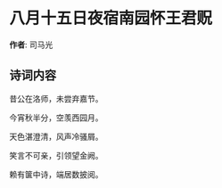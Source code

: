 # 八月十五日夜宿南园怀王君贶

**作者**: 司马光

## 诗词内容

昔公在洛师，未尝弃嘉节。

今宵秋半分，空羡西园月。

天色湛澄清，风声冷骚屑。

笑言不可亲，引领望金阙。

赖有箧中诗，端居数披阅。


